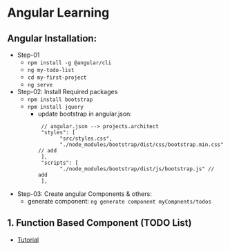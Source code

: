 # Angular Learning

## Angular Installation:
- Step-01
  - `npm install -g @angular/cli`
  - `ng my-todo-list`
  - `cd my-first-project`
  - `ng serve`
- Step-02: Install Required packages
  - `npm install bootstrap`
  - `npm install jquery`
    - update bootstrap in angular.json:
       ```
        // angular.json --> projects.architect
        "styles": [
              "src/styles.css",
              "./node_modules/bootstrap/dist/css/bootstrap.min.css" // add
        ],
        "scripts": [
              "./node_modules/bootstrap/dist/js/bootstrap.js" // add
        ],
        ```
- Step-03: Create angular Components & others:
  - generate component: `ng generate component myCompnents/todos`

## 1. Function Based Component (TODO List)
- [Tutorial](https://www.youtube.com/watch?v=0LhBvp8qpro)
